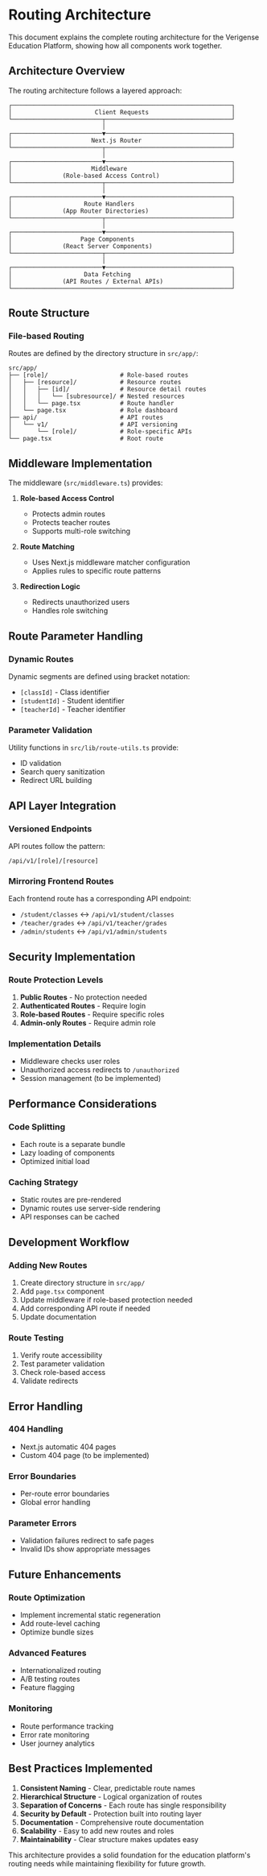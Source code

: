 # Routing Architecture

This document explains the complete routing architecture for the Verigense Education Platform, showing how all components work together.

## Architecture Overview

The routing architecture follows a layered approach:

```
┌─────────────────────────────────────────────────────────────┐
│                       Client Requests                       │
└─────────────────────────┬───────────────────────────────────┘
                          │
┌─────────────────────────▼───────────────────────────────────┐
│                      Next.js Router                         │
└─────────────────────────┬───────────────────────────────────┘
                          │
┌─────────────────────────▼───────────────────────────────────┐
│                      Middleware                             │
│              (Role-based Access Control)                    │
└─────────────────────────┬───────────────────────────────────┘
                          │
┌─────────────────────────▼───────────────────────────────────┐
│                    Route Handlers                           │
│              (App Router Directories)                       │
└─────────────────────────┬───────────────────────────────────┘
                          │
┌─────────────────────────▼───────────────────────────────────┐
│                   Page Components                           │
│              (React Server Components)                      │
└─────────────────────────┬───────────────────────────────────┘
                          │
┌─────────────────────────▼───────────────────────────────────┐
│                    Data Fetching                            │
│              (API Routes / External APIs)                   │
└─────────────────────────────────────────────────────────────┘
```

## Route Structure

### File-based Routing
Routes are defined by the directory structure in `src/app/`:

```
src/app/
├── [role]/                    # Role-based routes
│   ├── [resource]/            # Resource routes
│   │   ├── [id]/              # Resource detail routes
│   │   │   └── [subresource]/ # Nested resources
│   │   └── page.tsx           # Route handler
│   └── page.tsx               # Role dashboard
├── api/                       # API routes
│   └── v1/                    # API versioning
│       └── [role]/            # Role-specific APIs
└── page.tsx                   # Root route
```

## Middleware Implementation

The middleware (`src/middleware.ts`) provides:

1. **Role-based Access Control**
   - Protects admin routes
   - Protects teacher routes
   - Supports multi-role switching

2. **Route Matching**
   - Uses Next.js middleware matcher configuration
   - Applies rules to specific route patterns

3. **Redirection Logic**
   - Redirects unauthorized users
   - Handles role switching

## Route Parameter Handling

### Dynamic Routes
Dynamic segments are defined using bracket notation:
- `[classId]` - Class identifier
- `[studentId]` - Student identifier
- `[teacherId]` - Teacher identifier

### Parameter Validation
Utility functions in `src/lib/route-utils.ts` provide:
- ID validation
- Search query sanitization
- Redirect URL building

## API Layer Integration

### Versioned Endpoints
API routes follow the pattern:
```
/api/v1/[role]/[resource]
```

### Mirroring Frontend Routes
Each frontend route has a corresponding API endpoint:
- `/student/classes` ↔ `/api/v1/student/classes`
- `/teacher/grades` ↔ `/api/v1/teacher/grades`
- `/admin/students` ↔ `/api/v1/admin/students`

## Security Implementation

### Route Protection Levels
1. **Public Routes** - No protection needed
2. **Authenticated Routes** - Require login
3. **Role-based Routes** - Require specific roles
4. **Admin-only Routes** - Require admin role

### Implementation Details
- Middleware checks user roles
- Unauthorized access redirects to `/unauthorized`
- Session management (to be implemented)

## Performance Considerations

### Code Splitting
- Each route is a separate bundle
- Lazy loading of components
- Optimized initial load

### Caching Strategy
- Static routes are pre-rendered
- Dynamic routes use server-side rendering
- API responses can be cached

## Development Workflow

### Adding New Routes
1. Create directory structure in `src/app/`
2. Add `page.tsx` component
3. Update middleware if role-based protection needed
4. Add corresponding API route if needed
5. Update documentation

### Route Testing
1. Verify route accessibility
2. Test parameter validation
3. Check role-based access
4. Validate redirects

## Error Handling

### 404 Handling
- Next.js automatic 404 pages
- Custom 404 page (to be implemented)

### Error Boundaries
- Per-route error boundaries
- Global error handling

### Parameter Errors
- Validation failures redirect to safe pages
- Invalid IDs show appropriate messages

## Future Enhancements

### Route Optimization
- Implement incremental static regeneration
- Add route-level caching
- Optimize bundle sizes

### Advanced Features
- Internationalized routing
- A/B testing routes
- Feature flagging

### Monitoring
- Route performance tracking
- Error rate monitoring
- User journey analytics

## Best Practices Implemented

1. **Consistent Naming** - Clear, predictable route names
2. **Hierarchical Structure** - Logical organization of routes
3. **Separation of Concerns** - Each route has single responsibility
4. **Security by Default** - Protection built into routing layer
5. **Documentation** - Comprehensive route documentation
6. **Scalability** - Easy to add new routes and roles
7. **Maintainability** - Clear structure makes updates easy

This architecture provides a solid foundation for the education platform's routing needs while maintaining flexibility for future growth.